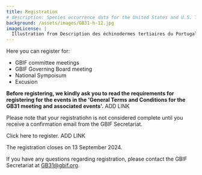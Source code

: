 ```yaml
---
title: Registration
# description: Species occurrence data for the United States and U.S. Territories.
background: /assets/images/GB31-h-12.jpg
imageLicense: |
  Illustration from Description des échinodermes tertiaires du Portugal; accompagnée d'un tableau stratigraphique, 1896. Via the [Biodiversity Heritage Library](https://flic.kr/p/2kU5D9t)
---
```


Here you can register for:
- GBIF committee meetings
- GBIF Governing Board meeting
- National Sympoisum
- Excusion  

**Before registering, we kindly ask you to read the requirements for registering for the events in the 'General Terms and Conditions for the GB31 meeting and associated events'.** ADD LINK

Please note that your registratiohn is not considered complete until you receive a confirmation email from the GBIF Secretariat.

Click here to register. ADD LINK

The registration closes on 13 September 2024. 

If you have any questions regarding registration, please contact the GBIF Secretariat at [GB31@gbif.org](mailto:GB31@gbif.org).
 
